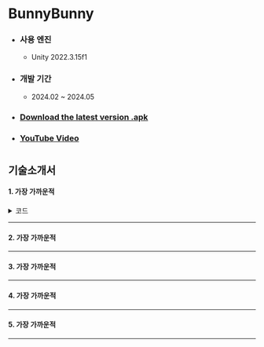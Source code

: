 <!--
<p align="center">
    <img src="https://github.com/JeongHo16/BunnyBunny/assets/31890732/2dc2a1b0-88b8-4a0d-b4c6-f22faf98af6b" style="width:70%;"/>
</p>
-->
<h1>BunnyBunny</h1>

- ### 사용 엔진
  - Unity 2022.3.15f1
- ### 개발 기간
  - 2024.02 ~ 2024.05
- ### [Download the latest version .apk](https://github.com/JeongHo16/CottonCandyGrapes/releases/download/v1.1.1/Bunnyz_240612.apk)
- ### [YouTube Video](https://youtu.be/ccTnCZxCkPs)
#

## 기술소개서

#### 1. 가장 가까운적
  <details>
    <summary>코드</summary>
    이 섹션은 펼쳐질 때 보이는 내용입니다.
  </details>

---

#### 2. 가장 가까운적
---

#### 3. 가장 가까운적
---

#### 4. 가장 가까운적
---

#### 5. 가장 가까운적
---


